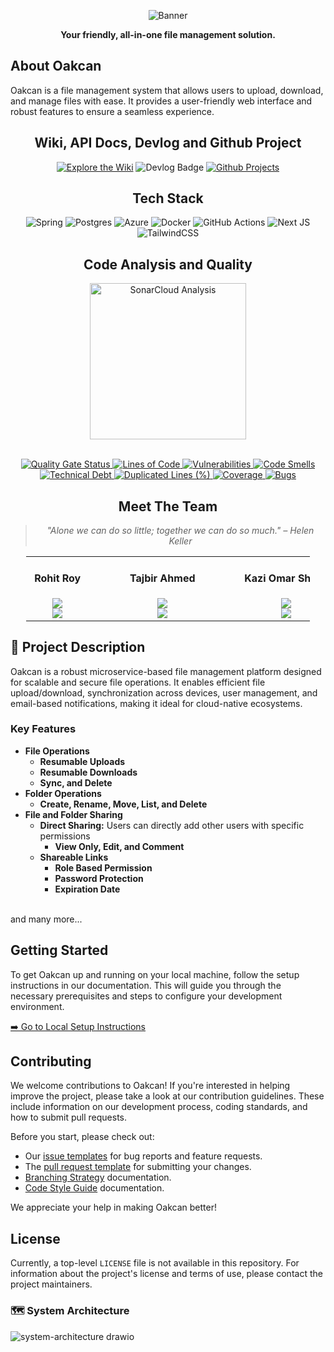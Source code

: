 <div align="center">
    
![Banner](public/images/banner.svg)
<br/>

**Your friendly, all-in-one file management solution.** 
</div>

## About Oakcan
Oakcan is a file management system that allows users to upload, download, and manage files with ease. It provides a user-friendly web interface and robust features to ensure a seamless experience.

<div align="center">

## Wiki, API Docs, Devlog and Github Project
[![Explore the Wiki](https://img.shields.io/badge/Explore-Wiki-0077B5?style=for-the-badge&logo=readthedocs&logoColor=white)](https://head.oakcan-docs.pages.dev/)
![Devlog Badge](https://img.shields.io/badge/devlog-blue?style=for-the-badge)
[![Github Projects](https://img.shields.io/badge/View-Github%20Projects-00AAEF?style=for-the-badge&logo=github&logoColor=white)](https://github.com/orgs/Learnathon-By-Geeky-Solutions/projects/14)

## Tech Stack 
![Spring](https://img.shields.io/badge/spring-%236DB33F.svg?style=for-the-badge&logo=spring&logoColor=white)
![Postgres](https://img.shields.io/badge/postgres-%23316192.svg?style=for-the-badge&logo=postgresql&logoColor=white)
![Azure](https://img.shields.io/badge/azure-%230072C6.svg?style=for-the-badge&logo=microsoftazure&logoColor=white)
![Docker](https://img.shields.io/badge/docker-%230db7ed.svg?style=for-the-badge&logo=docker&logoColor=white)
![GitHub Actions](https://img.shields.io/badge/github%20actions-%232671E5.svg?style=for-the-badge&logo=githubactions&logoColor=white)
![Next JS](https://img.shields.io/badge/Next-black?style=for-the-badge&logo=next.js&logoColor=white)
![TailwindCSS](https://img.shields.io/badge/tailwindcss-%2338B2AC.svg?style=for-the-badge&logo=tailwind-css&logoColor=white)

## Code Analysis and Quality

<p align="center"> 
    <a href="https://sonarcloud.io/summary/new_code?id=Learnathon-By-Geeky-Solutions_byte-bandit"> 
        <img src="https://img.shields.io/badge/SonarCloud-Analysis-4E9BCD?style=for-the-badge&logo=sonarcloud&logoColor=white" alt="SonarCloud Analysis" width="250"> 
    </a> 
</p>

<br />

<a href="https://sonarcloud.io/summary/new_code?id=Learnathon-By-Geeky-Solutions_byte-bandit">
    <img src="https://sonarcloud.io/api/project_badges/measure?project=Learnathon-By-Geeky-Solutions_byte-bandit&metric=alert_status" alt="Quality Gate Status">
</a>
<a href="https://sonarcloud.io/summary/new_code?id=Learnathon-By-Geeky-Solutions_byte-bandit">
    <img src="https://sonarcloud.io/api/project_badges/measure?project=Learnathon-By-Geeky-Solutions_byte-bandit&metric=ncloc" alt="Lines of Code">
</a>
<a href="https://sonarcloud.io/summary/new_code?id=Learnathon-By-Geeky-Solutions_byte-bandit">
    <img src="https://sonarcloud.io/api/project_badges/measure?project=Learnathon-By-Geeky-Solutions_byte-bandit&metric=vulnerabilities" alt="Vulnerabilities">
</a>
<a href="https://sonarcloud.io/summary/new_code?id=Learnathon-By-Geeky-Solutions_byte-bandit">
    <img src="https://sonarcloud.io/api/project_badges/measure?project=Learnathon-By-Geeky-Solutions_byte-bandit&metric=code_smells" alt="Code Smells">
</a>
<br />
<a href="https://sonarcloud.io/summary/new_code?id=Learnathon-By-Geeky-Solutions_byte-bandit">
    <img src="https://sonarcloud.io/api/project_badges/measure?project=Learnathon-By-Geeky-Solutions_byte-bandit&metric=sqale_index" alt="Technical Debt">
</a>
<a href="https://sonarcloud.io/summary/new_code?id=Learnathon-By-Geeky-Solutions_byte-bandit">
    <img src="https://sonarcloud.io/api/project_badges/measure?project=Learnathon-By-Geeky-Solutions_byte-bandit&metric=duplicated_lines_density" alt="Duplicated Lines (%)">
</a>
<a href="https://sonarcloud.io/summary/new_code?id=Learnathon-By-Geeky-Solutions_byte-bandit">
    <img src="https://sonarcloud.io/api/project_badges/measure?project=Learnathon-By-Geeky-Solutions_byte-bandit&metric=coverage" alt="Coverage">
</a>
<a href="https://sonarcloud.io/summary/new_code?id=Learnathon-By-Geeky-Solutions_byte-bandit">
    <img src="https://sonarcloud.io/api/project_badges/measure?project=Learnathon-By-Geeky-Solutions_byte-bandit&metric=bugs" alt="Bugs">
</a>


## Meet The Team

> *"Alone we can do so little; together we can do so much." – Helen Keller*

<table style="width: 90%;">
    <tr>
      <td align="center" width="24%">
        <h4  style="white-space: nowrap; font-size: 16px; padding: 0 5px;">Rohit Roy</h4>
        <img src="https://img.shields.io/badge/Team%20Leader-2D9CDB?style=for-the-badge"> 
        <br> <a href="https://github.com/voidCounter" target="_blank">
              <img src="https://img.shields.io/badge/GitHub-100000?style=flat&logo=github&logoColor=white">
             </a>
      </td>
      <td style="min-width: 220px;"  align="center" width="30%">
          <h4 style="white-space: nowrap; font-size: 16px; padding: 0 5px;">Tajbir Ahmed</h4>
          <img src="https://img.shields.io/badge/FullStack%20Developer-F2C94C?style=for-the-badge">  
        <br><a href="https://github.com/tajbirahmed" target="_blank">
              <img src="https://img.shields.io/badge/GitHub-100000?style=flat&logo=github&logoColor=white">
             </a>
      </td>
      <td align="center" width="25%">
        <h4 style="white-space: nowrap; font-size: 16px; padding: 0 5px;">Kazi Omar Sharif</h4>
        <img src="https://img.shields.io/badge/FullStack%20Developer-F2C94C?style=for-the-badge"> 
        <br><a href="https://github.com/Sharif37" target="_blank">
              <img src="https://img.shields.io/badge/GitHub-100000?style=flat&logo=github&logoColor=white">
             </a>
      </td>
      <td align="center" width="20%">
        <h4 style="white-space: nowrap; font-size: 16px; padding: 0 5px;">Shahidullah Tasin</h4>
        <img src="https://img.shields.io/badge/Mentor-F09BCD?style=for-the-badge"> <br> 
        <a href="https://github.com/Tasin-BS">
            <img src="https://img.shields.io/badge/GitHub-100000?style=flat&logo=github&logoColor=white"/>
        </a>
    </tr>
  </table>
</div>

## 📸 Project Description
Oakcan is a robust microservice-based file management platform designed for scalable and secure file operations. It enables efficient file upload/download, synchronization across devices, user management, and email-based notifications, making it ideal for cloud-native ecosystems.

### Key Features
- **File Operations**
    - **Resumable Uploads**
    - **Resumable Downloads**
    - **Sync, and Delete**
- **Folder Operations**
    - **Create, Rename, Move, List, and Delete**
- **File and Folder Sharing**
    - **Direct Sharing:** Users can directly add other users with specific permissions
        - **View Only, Edit, and Comment**
    - **Shareable Links**
        - **Role Based Permission**
        - **Password Protection**
        - **Expiration Date**

<br>and many more...

## Getting Started
To get Oakcan up and running on your local machine, follow the setup instructions in our documentation. This will guide you through the necessary prerequisites and steps to configure your development environment.

[➡️ Go to Local Setup Instructions](docs/mkdocs/get-started/local-setup.md)

## Contributing
We welcome contributions to Oakcan! If you're interested in helping improve the project, please take a look at our contribution guidelines. These include information on our development process, coding standards, and how to submit pull requests.

Before you start, please check out:
*   Our [issue templates](.github/ISSUE_TEMPLATE) for bug reports and feature requests.
*   The [pull request template](.github/pull_request_template.md) for submitting your changes.
*   [Branching Strategy](docs/mkdocs/developers/branching-strategy.md) documentation.
*   [Code Style Guide](docs/mkdocs/developers/code-style.md) documentation.

We appreciate your help in making Oakcan better!

## License
Currently, a top-level `LICENSE` file is not available in this repository. For information about the project's license and terms of use, please contact the project maintainers.

### 🗺️ System Architecture
![system-architecture drawio](https://github.com/user-attachments/assets/dbaa0278-5832-4d5f-972a-fcff0713a5ac)



